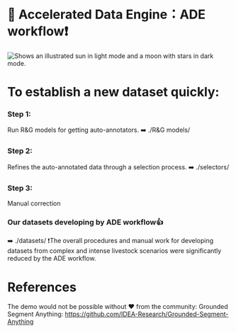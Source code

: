 # 📖 Accelerated Data Engine：ADE workflow❗️
<picture>
  <source media="(prefers-color-scheme: dark)" srcset="https://user-images.githubusercontent.com/25423296/163456776-7f95b81a-f1ed-45f7-b7ab-8fa810d529fa.png">
  <source media="(prefers-color-scheme: light)" srcset="https://user-images.githubusercontent.com/25423296/163456779-a8556205-d0a5-45e2-ac17-42d089e3c3f8.png">
  <img alt="Shows an illustrated sun in light mode and a moon with stars in dark mode." src="https://user-images.githubusercontent.com/25423296/163456779-a8556205-d0a5-45e2-ac17-42d089e3c3f8.png">
</picture>

# To establish a new dataset quickly:

### Step 1:
Run R&G models for getting auto-annotators.
➡️ ./R&G models/
### Step 2:
Refines the auto-annotated data through a selection process.
➡️ ./selectors/
### Step 3:
Manual correction
### Our datasets developing by ADE workflow👍
➡️ ./datasets/
❗️The overall procedures and manual work for developing datasets from complex and intense livestock scenarios were significantly reduced by the ADE workflow.



# References
The demo would not be possible without ❤️ from the community:
Grounded Segment Anything: https://github.com/IDEA-Research/Grounded-Segment-Anything

